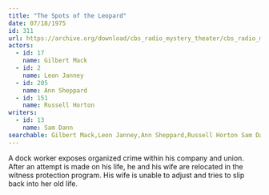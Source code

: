 ```yaml
---
title: "The Spots of the Leopard"
date: 07/18/1975
id: 311
url: https://archive.org/download/cbs_radio_mystery_theater/cbs_radio_mystery_theater-0301-0350.zip/cbs_radio_mystery_theater-0301-0350%2Fcbsrmt_0311_spots_of_the_leopard.mp3
actors:  
  - id: 17
    name: Gilbert Mack  
  - id: 2
    name: Leon Janney  
  - id: 205
    name: Ann Sheppard  
  - id: 151
    name: Russell Horton
writers:  
  - id: 13
    name: Sam Dann
searchable: Gilbert Mack,Leon Janney,Ann Sheppard,Russell Horton Sam Dann
---
```

A dock worker exposes organized crime within his company and union. After an attempt is made on his life, he and his wife are relocated in the witness protection program. His wife is unable to adjust and tries to slip back into her old life.